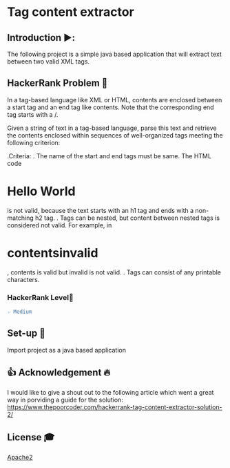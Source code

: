 # Tag content extractor

## Introduction  ▶️:
The following project is a simple java based application that will extract text between two valid XML tags.

## HackerRank Problem :duck:
In a tag-based language like XML or HTML, contents are enclosed between a start tag and an end tag like <tag>contents</tag>. Note that the corresponding end tag starts with a /.

Given a string of text in a tag-based language, parse this text and retrieve the contents enclosed within sequences of well-organized tags meeting the following criterion:

.Criteria:
. The name of the start and end tags must be same. The HTML code <h1>Hello World</h2> is not valid, because the text starts with an h1 tag and ends with a non-matching h2 tag.
. Tags can be nested, but content between nested tags is considered not valid. For example, in <h1><a>contents</a>invalid</h1>, contents is valid but invalid is not valid.
. Tags can consist of any printable characters.


### HackerRank Level:rabbit:
```diff
- Medium
```

## Set-up 💾
Import project as a java based application

## :thumbsup: Acknowledgement :fire:
I would like to give a shout out to the following article which went a great way in porviding a guide for the solution: https://www.thepoorcoder.com/hackerrank-tag-content-extractor-solution-2/

## License 🎓
[Apache2](https://www.apache.org/licenses/LICENSE-2.0)
